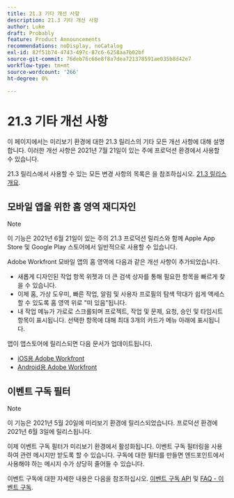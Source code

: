 ```yaml
---
title: 21.3 기타 개선 사항
description: 21.3 기타 개선 사항
author: Luke
draft: Probably
feature: Product Announcements
recommendations: noDisplay, noCatalog
exl-id: 82f51b74-4743-497c-87c6-6258aa7b02bf
source-git-commit: 76deb76c66e8f8a7dea721378591ae035b8d42e7
workflow-type: tm+mt
source-wordcount: '266'
ht-degree: 0%

---
```


# 21.3 기타 개선 사항

이 페이지에서는 미리보기 환경에 대한 21.3 릴리스의 기타 모든 개선 사항에 대해 설명합니다. 이러한 개선 사항은 2021년 7월 21일이 있는 주에 프로덕션 환경에서 사용할 수 있습니다.

21.3 릴리스에서 사용할 수 있는 모든 변경 사항의 목록은 을 참조하십시오. [21.3 릴리스 개요](../../../product-announcements/product-releases/21.3-release-activity/21-3-release-overview.md).

## 모바일 앱을 위한 홈 영역 재디자인

>[!NOTE]
>
>이 기능은 2021년 6월 21일이 있는 주의 21.3 프로덕션 릴리스와 함께 Apple App Store 및 Google Play 스토어에서 일반적으로 사용할 수 있습니다.

Adobe Workfront 모바일 앱의 홈 영역에 다음과 같은 개선 사항이 추가되었습니다.

* 새롭게 디자인된 작업 항목 위젯과 더 큰 검색 상자를 통해 필요한 항목을 빠르게 찾을 수 있습니다.
* 이제 홈, 가상 도우미, 빠른 작업, 알림 및 사용자 프로필의 탐색 막대가 쉽게 액세스할 수 있도록 홈 영역 위로 &quot;떠 있음&quot;됩니다.
* 내 작업 메뉴가 가로로 스크롤되며 프로젝트, 작업 및 문제, 요청, 승인 및 타임시트 항목이 표시됩니다. 선택한 항목에 대해 최대 3개의 카드가 메뉴 아래에 표시됩니다.

앱이 앱스토어에 릴리스되면 다음 문서가 업데이트됩니다.

* [iOS용 Adobe Workfront](../../../workfront-basics/mobile-apps/using-the-workfront-mobile-app/workfront-for-ios.md)
* [Android용 Adobe Workfront](../../../workfront-basics/mobile-apps/using-the-workfront-mobile-app/workfront-for-android.md)

## 이벤트 구독 필터

>[!NOTE]
>
>이 기능은 2021년 5월 20일에 미리보기 환경에 릴리스되었습니다. 프로덕션 환경에 2021년 6월 3일에 릴리스됩니다.

이제 이벤트 구독 필터가 미리보기 환경에서 활성화됩니다. 이벤트 구독 필터링을 사용하여 관련 메시지만 받도록 할 수 있습니다. 구독에 대한 필터를 만들면 엔드포인트에서 사용해야 하는 메시지 수가 상당히 줄어들 수 있습니다.

이벤트 구독에 대한 자세한 내용은 다음을 참조하십시오. [이벤트 구독 API](../../../wf-api/general/event-subs-api.md) 및 [FAQ - 이벤트 구독](../../../wf-api/general/event-subs-faq.md).
